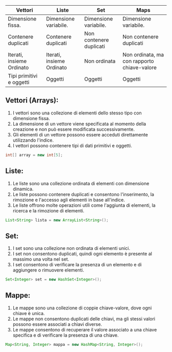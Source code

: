 
| Vettori | Liste | Set | Maps |
| ---------- | --------- | ---- | ---- |
| Dimensione fissa. |  Dimensione variabile. | Dimensione variabile. | Dimensione variabile. |
| Contenere duplicati | Contenere duplicati | Non contenere duplicati | Non contenere duplicati |
| Iterati, insieme Ordinato | Iterati, insieme Ordinato | Non ordinata | Non ordinata, ma con rapporto chiave-valore |
|Tipi primitivi e oggetti | Oggetti | Oggetti | Oggetti |

## Vettori (Arrays):
1. I vettori sono una collezione di elementi dello stesso tipo con dimensione fissa.
2. La dimensione di un vettore viene specificata al momento della creazione e non può essere modificata successivamente.
3. Gli elementi di un vettore possono essere acceduti direttamente utilizzando l'indice.
4. I vettori possono contenere tipi di dati primitivi e oggetti.

```java
int[] array = new int[5];
```
## Liste:
1. Le liste sono una collezione ordinata di elementi con dimensione dinamica.
2. Le liste possono contenere duplicati e consentono l'inserimento, la rimozione e l'accesso agli elementi in base all'indice.
3. Le liste offrono molte operazioni utili come l'aggiunta di elementi, la ricerca e la rimozione di elementi.
```java
List<String> lista = new ArrayList<String>();
```
## Set:
1. I set sono una collezione non ordinata di elementi unici.
2. I set non consentono duplicati, quindi ogni elemento è presente al massimo una volta nel set.
3. I set consentono di verificare la presenza di un elemento e di aggiungere o rimuovere elementi.

```java
Set<Integer> set = new HashSet<Integer>();
```

## Mappe:
1. Le mappe sono una collezione di coppie chiave-valore, dove ogni chiave è unica.
2. Le mappe non consentono duplicati delle chiavi, ma gli stessi valori possono essere associati a chiavi diverse.
3. Le mappe consentono di recuperare il valore associato a una chiave specifica e di verificare la presenza di una chiave.

```java
Map<String, Integer> mappa = new HashMap<String, Integer>();
```
